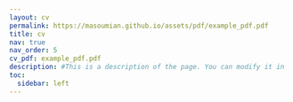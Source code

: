 ```yaml
---
layout: cv
permalink: https://masoumian.github.io/assets/pdf/example_pdf.pdf
title: cv
nav: true
nav_order: 5
cv_pdf: example_pdf.pdf
description: #This is a description of the page. You can modify it in '_pages/cv.md'. You can also change or remove the top pdf download button.
toc:
  sidebar: left
---
```

